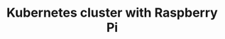 ---
title: Kubernetes cluster with Raspberry Pi
permalink: /docs/projects/rpi_kubernetes/
redirect_to: /docs/rpi_kubernetes
excerpt: Build a Kubernetes "Intelligent Edge" Cluster on Raspberry Pi
header:
  overlay_image: 
  overlay_full: true
  teaser: /assets/images/rpi-cluster.PNG
icons:
  - url: /assets/images/ICON_rpi.PNG
    target: https://www.raspberrypi.org/
    title: Raspberry Pi
difficulty: MEDIUM
last_modified_at: 2019-11-05
# tags: ["vision"]
---